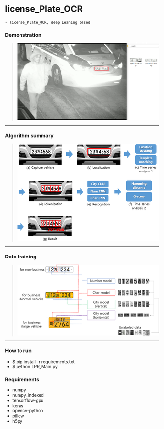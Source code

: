 # license_Plate_OCR
    - license_Plate_OCR, deep Leaning based

### Demonstration
>![img0](https://github.com/qkek984/license_Plate_OCR/blob/master/img/img0.PNG)

<hr/>

### Algorithm summary
>![img1](https://github.com/qkek984/license_Plate_OCR/blob/master/img/img1.PNG)

<hr/>

### Data training
>![img2](https://github.com/qkek984/license_Plate_OCR/blob/master/img/img2.png)

<hr/>

### How to run
  - $ pip install -r requirements.txt
  - $ python LPR_Main.py

### Requirements
  - numpy
  - numpy_indexed
  - tensorflow-gpu
  - keras
  - opencv-python
  - pillow
  - h5py

